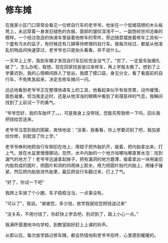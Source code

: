 # 修车摊

在我家小区门口常常会看见一位修自行车的老爷爷。他坐在一个低矮简陋的木头板凳上，永远穿着一身发旧褪色的衣服，面部的皱纹深浅不一，一副饱经世间沧桑的模样。一个经过改造的快递车里装着他修车的零件，旁边随意摆放着修车工具和一个盛有污水的盆子，有时候还有几辆等待修理的自行车。我每次经过，都是从他凌乱的物品间快速穿过，老爷爷也只是抬头看看，并不说什么。

一天早上上学，我到车棚才发现自行车后轮完全没气了。“完了，一定是车胎被扎破了”，怎么办呢，我想。现在回家找爸爸过来修车，再上学就太晚了。想到了上学要迟到，我的心情瞬间跌入了低谷。我摸了摸口袋，身无分文，看了看面前的自行车，不免焦急起来，决定去修车摊问一问。

远远地看到老爷爷正在整理快递车上的工具，他看起来似乎有些劳累，动作缓慢，面色凝重。但当我走近时，还是从他浑浊的眼睛中看到了和蔼慈祥的气息，我瞬间找到了上前试一下的勇气。

“爷爷您好，我的车胎坏了。。。可是我身上没带钱，您能先帮我修一下吗，回头我把钱给您送来。

老爷爷注意到我的困窘，爽快地说：“没事，我看看，你上学要迟到了吧，我加紧给你修，别耽误了你上学。”

老爷爷麻利地把自行车倒扣在地上，用钳子把外胎扒开，接着，把内胎拿出来，打上气，放在水盆里慢慢挪动。忽然，水中内胎的一个地方咕嘟咕嘟直冒水泡：找到漏气的地方了！老爷爷迅速拿起挫子，把有漏洞的地方磨薄，接着拿出一块用废旧内胎剪成的圆片，把圆片和洞的四周抹上胶水，用力把圆片贴代内胎上，用锤子锤紧，然后把内胎放进外胎里，最后把自行车翻过来，打上了气。

“好了，你试一下吧”

我跨上车骑了个小圈，车子稳稳当当，一点事没有。

“可以了”，我说。“谢谢您，多少钱，放学我就给您把钱送过来”

“没关系，不用付钱了，你赶快上学去吧，别迟到了，路上小心一点。”

我满怀感激地冲向学校，到教室刚好赶上上课的铃声。

从那以后，每次放学路过修车摊，都会热情地和老爷爷招呼，心里感到暖暖的。
